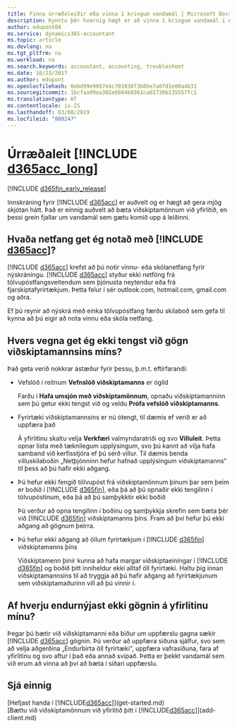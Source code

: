 ```yaml
---
title: Finna úrræðaleiðir eða vinna í kringum vandamál | Microsoft Docs
description: Kynntu þér hvernig hægt er að vinna í kringum vandamál í Accountant Hub for Dynamics 365.
author: edupont04
ms.service: dynamics365-accountant
ms.topic: article
ms.devlang: na
ms.tgt_pltfrm: na
ms.workload: na
ms.search.keywords: accountant, accounting, troubleshoot
ms.date: 10/23/2017
ms.author: edupont
ms.openlocfilehash: 0ebd99e9097e4c701038f3b8be7a07d1e80a4b31
ms.sourcegitcommit: 1bcfaa99ea302e6b84b8361ca02730b135557fc1
ms.translationtype: HT
ms.contentlocale: is-IS
ms.lasthandoff: 03/08/2019
ms.locfileid: "800247"
---
```

# <a name="troubleshooting-include-d365acclongincludesd365acclongmdmd"></a>Úrræðaleit [!INCLUDE [d365acc_long](includes/d365acc_long_md.md)]
[!INCLUDE [d365fin_early_release](includes/d365fin_early_release.md.md)]

Innskráning fyrir [!INCLUDE [d365acc](includes/d365acc_md.md)] er auðvelt og er hægt að gera mjög skjótan hátt. Það er einnig auðvelt að bæta viðskiptamönnum við yfirlitið, en þessi grein fjallar um vandamál sem gætu komið upp á leiðinni.

## <a name="what-email-address-can-i-use-with-include-d365accincludesd365accmdmd"></a>Hvaða netfang get ég notað með [!INCLUDE [d365acc](includes/d365acc_md.md)]?
[!INCLUDE [d365acc](includes/d365acc_md.md)] krefst að þú notir vinnu- eða skólanetfang fyrir nýskráningu. [!INCLUDE [d365acc](includes/d365acc_md.md)] styður ekki netföng frá tölvupóstfangsveitendum sem þjónusta neytendur eða frá fjarskiptafyrirtækjum. Þetta felur í sér outlook.com, hotmail.com, gmail.com og aðra.  

Ef þú reynir að nýskrá með einka tölvupóstfang færðu skilaboð sem gefa til kynna að þú eigir að nota vinnu eða skóla netfang.  

## <a name="why-cant-i-connect-to-my-clients-data"></a>Hvers vegna get ég ekki tengst við gögn viðskiptamannsins míns?
Það geta verið nokkrar ástæður fyrir þessu, þ.m.t. eftirfarandi:

- Vefslóð í reitnum **Vefnslóð viðskiptamanns** er ógild  

  Farðu í **Hafa umsjón með viðskiptamönnum**, opnaðu viðskiptamanninn sem þú getur ekki tengst við og veldu **Prófa vefslóð viðskiptamanns**.  
- Fyrirtæki viðskiptamannsins er nú ótengt, til dæmis ef verið er að uppfæra það

  Á yfirlitinu skaltu velja **Verkfæri** valmyndaratriði og svo **Villuleit**. Þetta opnar lista með tæknilegum upplýsingum, svo þú kannt að vilja hafa samband við kerfisstjóra ef þú sérð villur. Til dæmis benda villuskilaboðin „Netþjónninn hefur hafnað upplýsingum viðskiptamanns“ til þess að þú hafir ekki aðgang.  
- Þú hefur ekki fengið tölvupóst frá viðskiptamönnum þínum þar sem þeim er boðið í [!INCLUDE [d365fin](includes/d365fin_md.md)], eða þá að þú opnaðir ekki tengilinn í tölvupóstinum, eða þá að þú samþykktir ekki boðið

  Þú verður að opna tengilinn í boðinu og samþykkja skrefin sem bæta þér við [!INCLUDE [d365fin](includes/d365fin_md.md)] viðskiptamanns þíns. Fram að því hefur þú ekki aðgang að gögnum þeirra.  
- Þú hefur ekki aðgang að öllum fyrirtækjum í [!INCLUDE [d365fin](includes/d365fin_md.md)] viðskiptamanns þíns

  Viðskiptamenn þínir kunna að hafa margar viðskiptaeiningar í [!INCLUDE [d365fin](includes/d365fin_md.md)] og boðið þitt inniheldur ekki alltaf öll fyrirtæki. Haltu þig innan viðskiptamannsins til að tryggja að þú hafir aðgang að fyrirtækjunum sem viðskiptamaðurinn vill að þú vinnir í.  

## <a name="why-doesnt-the-data-refresh-in-my-dashboard"></a>Af hverju endurnýjast ekki gögnin á yfirlitinu mínu?
Þegar þú bætir við viðskiptamanni eða biður um uppfærslu gagna sækir [!INCLUDE [d365acc](includes/d365acc_md.md)] gögnin. Þú verður að uppfæra síðuna sjálfur, svo sem að velja aðgerðina „Endurbirta öll fyrirtæki“, uppfæra vafrasíðuna, fara af yfirlitinu og svo aftur í það eða annað svipað. Þetta er þekkt vandamál sem við erum að vinna að því að bæta í síðari uppfærslu.  

## <a name="see-also"></a>Sjá einnig
[Hefjast handa í [!INCLUDE[d365acc](includes/d365acc_md.md)]](get-started.md)  
[Bættu við viðskiptamönnum við yfirlitið þitt í [!INCLUDE[d365acc](includes/d365acc_md.md)]](add-client.md)  
